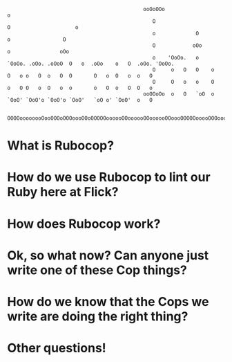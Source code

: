 



                                                ooOoOOo                                o                                    
                                                   O                                  O                     o               
                                                   o             O                    o                 O                   
                                                   O            oOo                   o                oOo                  
                                                   o    'OoOo.   o   `OoOo. .oOo. .oOoO  O   o  .oOo    o   O  .oOo. 'OoOo. 
                                                   O     o   O   O    o     O   o o   O  o   O  O       O   o  O   o  o   O 
                                                   O     O   o   o    O     o   O O   o  O   o  o       o   O  o   O  O   o 
                                                ooOOoOo  o   O   `oO  o     `OoO' `OoO'o `OoO'o `OoO'   `oO o' `OoO'  o   O 
                                                            
                                            OOOOoooooooOooOOOoOOOoooOOoOOOOOoooooOOoooooOOoooooOOoooOOOOOooooOOOoooOOOoOOOooOOOO                                                                             



# What is Rubocop? 

# How do we use Rubocop to lint our Ruby here at Flick? 

# How does Rubocop work? 

# Ok, so what now? Can anyone just write one of these Cop things?

# How do we know that the Cops we write are doing the right thing?

# Other questions!


